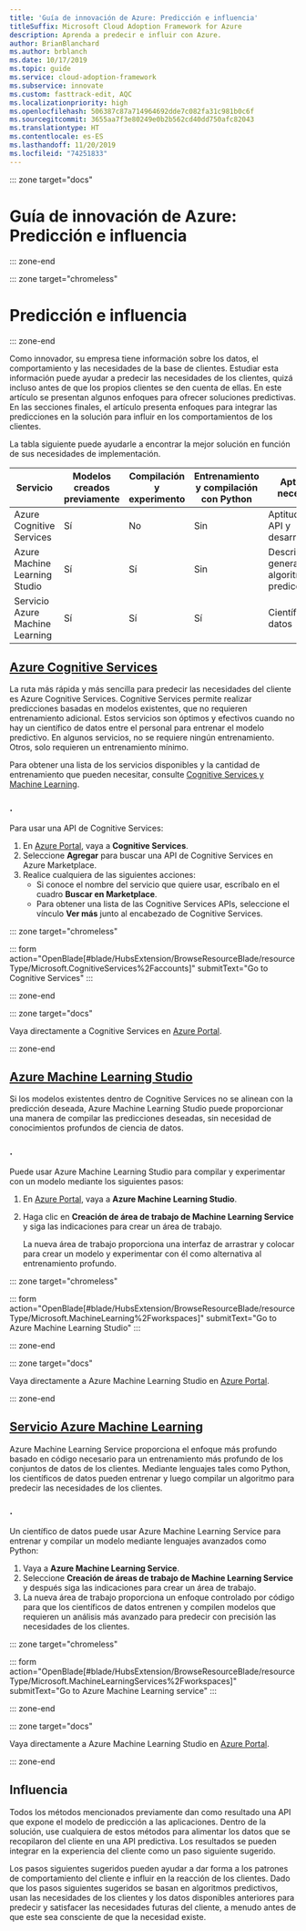 ```yaml
---
title: 'Guía de innovación de Azure: Predicción e influencia'
titleSuffix: Microsoft Cloud Adoption Framework for Azure
description: Aprenda a predecir e influir con Azure.
author: BrianBlanchard
ms.author: brblanch
ms.date: 10/17/2019
ms.topic: guide
ms.service: cloud-adoption-framework
ms.subservice: innovate
ms.custom: fasttrack-edit, AQC
ms.localizationpriority: high
ms.openlocfilehash: 506387c87a714964692dde7c082fa31c981b0c6f
ms.sourcegitcommit: 3655aa7f3e80249e0b2b562cd40dd750afc82043
ms.translationtype: HT
ms.contentlocale: es-ES
ms.lasthandoff: 11/20/2019
ms.locfileid: "74251833"
---
```

::: zone target="docs"

# <a name="azure-innovation-guide-predict-and-influence"></a>Guía de innovación de Azure: Predicción e influencia

::: zone-end

::: zone target="chromeless"

# <a name="predict-and-influence"></a>Predicción e influencia

::: zone-end

Como innovador, su empresa tiene información sobre los datos, el comportamiento y las necesidades de la base de clientes. Estudiar esta información puede ayudar a predecir las necesidades de los clientes, quizá incluso antes de que los propios clientes se den cuenta de ellas. En este artículo se presentan algunos enfoques para ofrecer soluciones predictivas. En las secciones finales, el artículo presenta enfoques para integrar las predicciones en la solución para influir en los comportamientos de los clientes.

La tabla siguiente puede ayudarle a encontrar la mejor solución en función de sus necesidades de implementación.

|Servicio  |Modelos creados previamente  |Compilación y experimento  |Entrenamiento y compilación con Python|Aptitudes necesarias|
|---------|---------|---------|---------|---------|
|Azure Cognitive Services|Sí|No|Sin|Aptitudes de API y desarrolladores|
|Azure Machine Learning Studio|Sí|Sí|Sin|Descripción general de los algoritmos de predicción|
|Servicio Azure Machine Learning|Sí|Sí|Sí|Científico de datos|

## <a name="azure-cognitive-servicestabcognitiveservices"></a>[Azure Cognitive Services](#tab/CognitiveServices)

La ruta más rápida y más sencilla para predecir las necesidades del cliente es Azure Cognitive Services. Cognitive Services permite realizar predicciones basadas en modelos existentes, que no requieren entrenamiento adicional. Estos servicios son óptimos y efectivos cuando no hay un científico de datos entre el personal para entrenar el modelo predictivo. En algunos servicios, no se requiere ningún entrenamiento. Otros, solo requieren un entrenamiento mínimo.

Para obtener una lista de los servicios disponibles y la cantidad de entrenamiento que pueden necesitar, consulte [Cognitive Services y Machine Learning](https://docs.microsoft.com/azure/cognitive-services/cognitive-services-and-machine-learning#service-requirements-for-the-data-model).

### <a name="action"></a>.

Para usar una API de Cognitive Services:

1. En [Azure Portal](https://portal.azure.com/#blade/HubsExtension/BrowseResourceBlade/resourceType/Microsoft.CognitiveServices%2Faccounts), vaya a **Cognitive Services**.
2. Seleccione **Agregar** para buscar una API de Cognitive Services en Azure Marketplace.
3. Realice cualquiera de las siguientes acciones:
   - Si conoce el nombre del servicio que quiere usar, escríbalo en el cuadro **Buscar en Marketplace**.
   - Para obtener una lista de las Cognitive Services APIs, seleccione el vínculo **Ver más** junto al encabezado de Cognitive Services.

::: zone target="chromeless"

<!-- markdownlint-disable DOCSMD001 -->

::: form action="OpenBlade[#blade/HubsExtension/BrowseResourceBlade/resourceType/Microsoft.CognitiveServices%2Faccounts]" submitText="Go to Cognitive Services" :::

<!-- markdownlint-enable DOCSMD001 -->

::: zone-end

::: zone target="docs"

Vaya directamente a Cognitive Services en [Azure Portal](https://portal.azure.com/#blade/HubsExtension/BrowseResourceBlade/resourceType/Microsoft.CognitiveServices%2Faccounts).

::: zone-end

## <a name="azure-machine-learning-studiotabmachinelearningstudio"></a>[Azure Machine Learning Studio](#tab/MachineLearningStudio)

Si los modelos existentes dentro de Cognitive Services no se alinean con la predicción deseada, Azure Machine Learning Studio puede proporcionar una manera de compilar las predicciones deseadas, sin necesidad de conocimientos profundos de ciencia de datos.

<!-- markdownlint-disable MD024 -->

### <a name="action"></a>.

Puede usar Azure Machine Learning Studio para compilar y experimentar con un modelo mediante los siguientes pasos:

1. En [Azure Portal](https://portal.azure.com/#blade/HubsExtension/BrowseResourceBlade/resourceType/Microsoft.MachineLearning%2Fworkspaces), vaya a **Azure Machine Learning Studio**.
2. Haga clic en **Creación de área de trabajo de Machine Learning Service** y siga las indicaciones para crear un área de trabajo.

   La nueva área de trabajo proporciona una interfaz de arrastrar y colocar para crear un modelo y experimentar con él como alternativa al entrenamiento profundo.

::: zone target="chromeless"

<!-- markdownlint-disable DOCSMD001 -->

::: form action="OpenBlade[#blade/HubsExtension/BrowseResourceBlade/resourceType/Microsoft.MachineLearning%2Fworkspaces]" submitText="Go to Azure Machine Learning Studio" :::

<!-- markdownlint-enable DOCSMD001 -->

::: zone-end

::: zone target="docs"

Vaya directamente a Azure Machine Learning Studio en [Azure Portal](https://portal.azure.com/#blade/HubsExtension/BrowseResourceBlade/resourceType/Microsoft.MachineLearning%2Fworkspaces).

::: zone-end

## <a name="azure-machine-learning-servicetabmachinelearningservice"></a>[Servicio Azure Machine Learning](#tab/MachineLearningService)

Azure Machine Learning Service proporciona el enfoque más profundo basado en código necesario para un entrenamiento más profundo de los conjuntos de datos de los clientes. Mediante lenguajes tales como Python, los científicos de datos pueden entrenar y luego compilar un algoritmo para predecir las necesidades de los clientes.

### <a name="action"></a>.

Un científico de datos puede usar Azure Machine Learning Service para entrenar y compilar un modelo mediante lenguajes avanzados como Python:

1. Vaya a **Azure Machine Learning Service**.
2. Seleccione **Creación de áreas de trabajo de Machine Learning Service** y después siga las indicaciones para crear un área de trabajo.
3. La nueva área de trabajo proporciona un enfoque controlado por código para que los científicos de datos entrenen y compilen modelos que requieren un análisis más avanzado para predecir con precisión las necesidades de los clientes.

::: zone target="chromeless"

<!-- markdownlint-disable DOCSMD001 -->

::: form action="OpenBlade[#blade/HubsExtension/BrowseResourceBlade/resourceType/Microsoft.MachineLearningServices%2Fworkspaces]" submitText="Go to Azure Machine Learning service" :::

<!-- markdownlint-enable DOCSMD001 -->

::: zone-end

::: zone target="docs"

Vaya directamente a Azure Machine Learning Studio en [Azure Portal](https://portal.azure.com/#blade/HubsExtension/BrowseResourceBlade/resourceType/Microsoft.MachineLearningServices%2Fworkspaces).

::: zone-end

## <a name="influence"></a>Influencia

Todos los métodos mencionados previamente dan como resultado una API que expone el modelo de predicción a las aplicaciones. Dentro de la solución, use cualquiera de estos métodos para alimentar los datos que se recopilaron del cliente en una API predictiva. Los resultados se pueden integrar en la experiencia del cliente como un paso siguiente sugerido.

Los pasos siguientes sugeridos pueden ayudar a dar forma a los patrones de comportamiento del cliente e influir en la reacción de los clientes. Dado que los pasos siguientes sugeridos se basan en algoritmos predictivos, usan las necesidades de los clientes y los datos disponibles anteriores para predecir y satisfacer las necesidades futuras del cliente, a menudo antes de que este sea consciente de que la necesidad existe.
